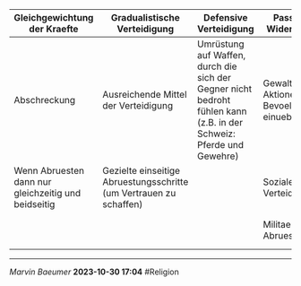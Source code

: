 | Gleichgewichtung der Kraefte                        | Gradualistische Verteidigung                                       | Defensive Verteidigung                                                                                              | Passiver Widerstand                           | Pazifismus                                 |
| --------------------------------------------------- | ------------------------------------------------------------------ | ------------------------------------------------------------------------------------------------------------------- | --------------------------------------------- | ------------------------------------------ |
| Abschreckung                                        | Ausreichende Mittel der Verteidigung                               | Umrüstung auf Waffen, durch die sich der Gegner nicht bedroht fühlen kann (z.B. in der Schweiz: Pferde und Gewehre) | Gewaltfreie Aktionen in Bevoelkerung einueben | Ablehnung jeder Gegenwehr zwischen Staaten |
| Wenn Abruesten dann nur gleichzeitig und beidseitig | Gezielte einseitige Abruestungsschritte (um Vertrauen zu schaffen) |                                                                                                                     | Soziale Verteidigung                          | Moralische Einflussnahme                   |
|                                                     |                                                                    |                                                                                                                     | Militaerische Abruestung                      | Voellige Militaerische Abruestung          |

---
*Marvin Baeumer* **2023-10-30 17:04** #Religion